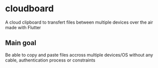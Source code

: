 # cloudboard

A cloud clipboard to transfert files between multiple devices over the air made with Flutter

## Main goal

Be able to copy and paste files accross multiple devices/OS without any cable, authentication process or constraints
